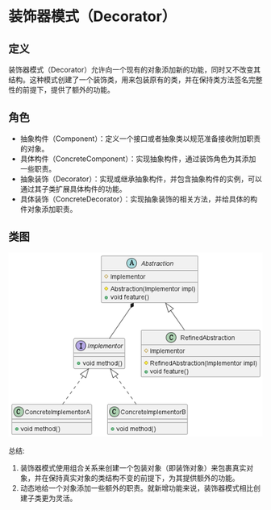 # 装饰器模式（Decorator）

## 定义

装饰器模式（Decorator）允许向一个现有的对象添加新的功能，同时又不改变其结构。这种模式创建了一个装饰类，用来包装原有的类，并在保持类方法签名完整性的前提下，提供了额外的功能。

## 角色

- 抽象构件（Component）：定义一个接口或者抽象类以规范准备接收附加职责的对象。
- 具体构件（ConcreteComponent）：实现抽象构件，通过装饰角色为其添加一些职责。
- 抽象装饰（Decorator）：实现或继承抽象构件，并包含抽象构件的实例，可以通过其子类扩展具体构件的功能。
- 具体装饰（ConcreteDecorator）：实现抽象装饰的相关方法，并给具体的构件对象添加职责。

## 类图

![装饰器模式（Decorator）](src/main/resources/static/diagram.png '装饰器模式（Decorator）')

总结:

1. 装饰器模式使用组合关系来创建一个包装对象（即装饰对象）来包裹真实对象，并在保持真实对象的类结构不变的前提下，为其提供额外的功能。
2. 动态地给一个对象添加一些额外的职责。就新增功能来说，装饰器模式相比创建子类更为灵活。

